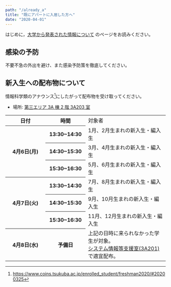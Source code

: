 ```yaml
---
path: "/already_a"
title: "既にアパートに入居した方へ"
date: "2020-04-01"
---
```


はじめに，[大学から発表された情報について](/univ_info) のページをお読みください。

## 感染の予防

不要不急の外出を避け、また感染予防策を徹底してください。

## 新入生への配布物について

情報科学類のアナウンス[^1]にしたがって配布物を受け取ってください。

- 場所: [第三エリア 3A 棟 2 階 3A203 室](http://www.human.tsukuba.ac.jp/shien/map/detail/area3/3a/index2.html)

<table>
<tbody>
<tr><th class="top" width="25%">日付</th><th class="top" width="25%">時間</th><td>対象者</td></tr>
<tr><th rowspan="3">4月6日(月)</th><th>13:30~14:30</th><td>1月、2月生まれの新入生・編入生</td></tr>
<tr><th>14:30~15:30</th><td>3月、4月生まれの新入生・編入生</td></tr>
<tr><th>15:30~16:30</th><td>5月、6月生まれの新入生・編入生</td></tr>
<tr><th rowspan="3">4月7日(火)</th><th>13:30~14:30</th><td>7月、8月生まれの新入生・編入生</td></tr>
<tr><th>14:30~15:30</th><td>9月、10月生まれの新入生・編入生</td></tr>
<tr><th>15:30~16:30</th><td>11月、12月生まれの新入生・編入生</td></tr>
<tr><th rowspan="1">4月8日(水)</th><th>予備日</th><td>上記の日時に来られなかった学生が対象。<br><a href="http://www.human.tsukuba.ac.jp/shien/map/detail/area3/3a/index2.html" target="_blank" class="icoBlank">システム情報等支援室(3A201)</a>で適宜配布。</td></tr>
</tbody>
</table>

[^1]: https://www.coins.tsukuba.ac.jp/enrolled_student/freshman2020/#20200325
